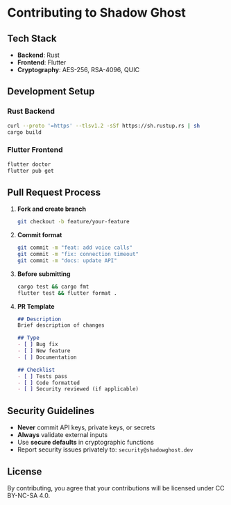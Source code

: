 # Contributing to Shadow Ghost

## Tech Stack

- **Backend**: Rust
- **Frontend**: Flutter
- **Cryptography**: AES-256, RSA-4096, QUIC

## Development Setup

### Rust Backend
```bash
curl --proto '=https' --tlsv1.2 -sSf https://sh.rustup.rs | sh
cargo build
```

### Flutter Frontend
```bash
flutter doctor
flutter pub get
```

## Pull Request Process

1. **Fork and create branch**
   ```bash
   git checkout -b feature/your-feature
   ```

2. **Commit format**
   ```bash
   git commit -m "feat: add voice calls"
   git commit -m "fix: connection timeout"
   git commit -m "docs: update API"
   ```

3. **Before submitting**
   ```bash
   cargo test && cargo fmt
   flutter test && flutter format .
   ```

4. **PR Template**
   ```markdown
   ## Description
   Brief description of changes
   
   ## Type
   - [ ] Bug fix
   - [ ] New feature
   - [ ] Documentation
   
   ## Checklist
   - [ ] Tests pass
   - [ ] Code formatted
   - [ ] Security reviewed (if applicable)
   ```

## Security Guidelines

- **Never** commit API keys, private keys, or secrets
- **Always** validate external inputs
- Use **secure defaults** in cryptographic functions
- Report security issues privately to: `security@shadowghost.dev`

## License

By contributing, you agree that your contributions will be licensed under CC BY-NC-SA 4.0.
